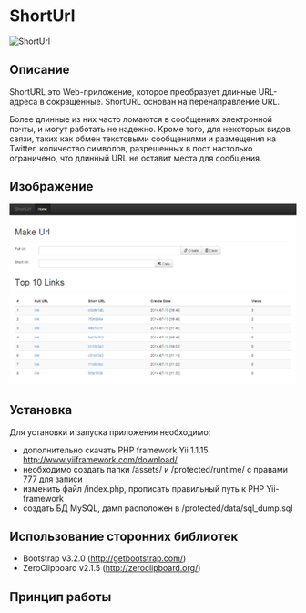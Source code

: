 ShortUrl
========

![ShortUrl](http://www.techgid.ru/img/2012/11/28/turn-long-short.jpg)

Описание
---------

ShortURL это Web-приложение, которое преобразует длинные URL-адреса в сокращенные. ShortURL основан на перенаправление URL. 

Более длинные из них часто ломаются в сообщениях электронной почты, и могут работать не надежно. Кроме того, для некоторых видов связи, таких как обмен текстовыми сообщениями и размещения на Twitter, количество символов, разрешенных в пост настолько ограничено, что длинный URL не оставит места для сообщения.

Изображение
---------
![ShortUrl](https://github.com/PitBult/shorturl/blob/master/demo.png)

Установка
---------
Для установки и запуска приложения необходимо:
- дополнительно скачать PHP framework Yii 1.1.15. http://www.yiiframework.com/download/
- необходимо создать папки /assets/ и /protected/runtime/ с правами 777 для записи
- изменить файл /index.php, прописать правильный путь к PHP Yii-framework 
- создать БД MySQL, дамп расположен в /protected/data/sql_dump.sql

Использование сторонних библиотек
---------
- Bootstrap v3.2.0 (http://getbootstrap.com/)
- ZeroClipboard v2.1.5 (http://zeroclipboard.org/)

Принцип работы
---------
